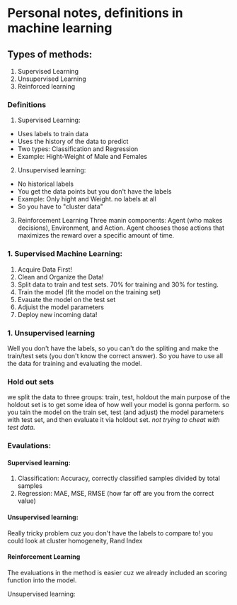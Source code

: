 # Personal notes, definitions in machine learning

## Types of methods:
1. Supervised Learning
2. Unsupervised Learning
3. Reinforced learning

### Definitions
1. Supervised Learning:
* Uses labels to train data
* Uses the history of the data to predict
* Two types: Classification and Regression
* Example: Hight-Weight of Male and Females

2. Unsupervised learning:
* No historical labels
* You get the data points but you don't have the labels
* Example: Only hight and Weight. no labels at all
* So you have to "cluster data"

3. Reinforcement Learning
Three manin components: Agent (who makes decisions), Environment, and Action. Agent chooses those actions that maximizes the reward over a specific amount of time.

### 1. Supervised Machine Learning:
1. Acquire Data First!
2. Clean and Organize the Data!
3. Split data to train and test sets. 70% for training and 30% for testing.
4. Train the model (fit the model on the training set)
5. Evauate the model on the test set
6. Adjuist the model parameters
7. Deploy new incoming data!

### 1. Unsupervised learning
Well you don't have the labels, so you can't do the spliting and make the train/test sets (you don't know the correct answer).
So you have to use all the data for training and evaluating the model.

### Hold out sets
we split the data to three groups: train, test, holdout
the main purpose of the holdout set is to get some idea of how well your model is gonna perform.
so you tain the model on the train set, test (and adjust) the model parameters with test set, and then evaluate it via holdout set.
*not trying to cheat with test data.*

### Evaulations:
#### Supervised learning: 
1. Classification: Accuracy, correctly classified samples divided by total samples
2. Regression: MAE, MSE, RMSE (how far off are you from the correct value)

#### Unsupervised learning: 
Really tricky problem cuz you don't have the labels to compare to!
you could look at cluster homogeneity, Rand Index

#### Reinforcement Learning
The evaluations in the method is easier cuz we already included an scoring function into the model.

Unsupervised learning: 

